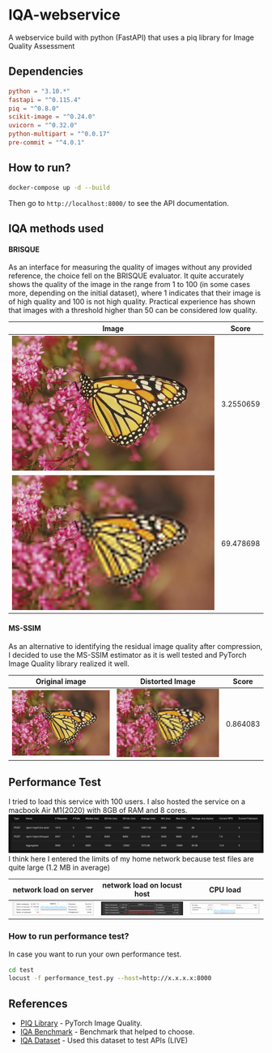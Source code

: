 # IQA-webservice

A webservice build with python (FastAPI) that uses a piq library for Image Quality Assessment

## Dependencies

```toml
python = "3.10.*"
fastapi = "^0.115.4"
piq = "^0.8.0"
scikit-image = "^0.24.0"
uvicorn = "^0.32.0"
python-multipart = "^0.0.17"
pre-commit = "^4.0.1"
```

## How to run?

```bash
docker-compose up -d --build
```

Then go to `http://localhost:8000/` to see the API documentation.

## IQA methods used

#### BRISQUE

As an interface for measuring the quality of images without any provided reference, the choice fell on the BRISQUE
evaluator. It quite accurately shows the quality of the image in the range from 1 to 100 (in some cases more, depending
on the initial dataset), where 1 indicates that their image is of high quality and 100 is not high quality. Practical
experience has shown that images with a threshold higher than 50 can be considered low quality.

| Image                                      | Score     |
|--------------------------------------------|-----------|
| ![monarch.jpg](./readme-files/monarch.jpg) | 3.2550659 |
| ![img136.jpg](./readme-files/img136.jpg)   | 69.478698 |

#### MS-SSIM

As an alternative to identifying the residual image quality after compression, I decided to use the MS-SSIM estimator as
it is well tested and PyTorch Image Quality library realized it well.

| Original image                             | Distorted Image                          | Score    |
|--------------------------------------------|------------------------------------------|----------|
| ![monarch.jpg](./readme-files/monarch.jpg) | ![img136.jpg](./readme-files/img136.jpg) | 0.864083 |

## Performance Test

I tried to load this service with 100 users.
I also hosted the service on a macbook Air M1(2020) with 8GB of RAM and 8 cores.
![Locust-statistics.png](./readme-files/Locust-statistics.png)
I think here I entered the limits of my home network because test files are quite large (1.2 MB in average)

| network load on server                                                       | network load on locust host                                                | CPU load                                                             |
|------------------------------------------------------------------------------|----------------------------------------------------------------------------|----------------------------------------------------------------------|
| ![Server-mac-network-load.jpeg](./readme-files/Server-mac-network-load.jpeg) | ![Locust-mac-network-load.png](./readme-files/Locust-mac-network-load.png) | ![Server-mac-cpu-load.jpeg](./readme-files/Server-mac-cpu-load.jpeg) |

### How to run performance test?

In case you want to run your own performance test.

```bash
cd test
locust -f performance_test.py --host=http://x.x.x.x:8000
```


## References

- [PIQ Library](https://github.com/photosynthesis-team/piq) - PyTorch Image Quality.
- [IQA Benchmark](https://github.com/weizhou-geek/Image-Quality-Assessment-Benchmark?tab=readme-ov-file) - Benchmark
  that helped to choose.
- [IQA Dataset](https://github.com/icbcbicc/IQA-Dataset) - Used this dataset to test APIs (LIVE)